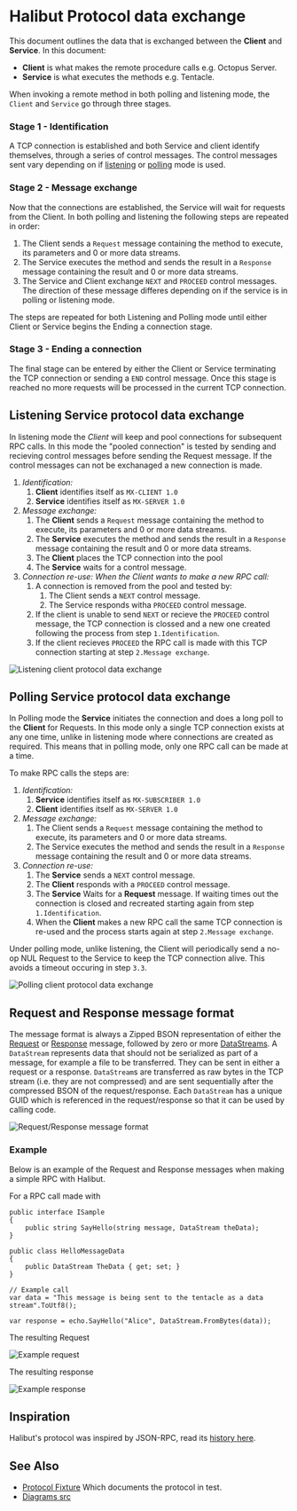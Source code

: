 # Halibut Protocol data exchange

This document outlines the data that is exchanged between the **Client** and **Service**. In this document:

 - **Client** is what makes the remote procedure calls e.g. Octopus Server.
 - **Service** is what executes the methods e.g. Tentacle. 


When invoking a remote method in both polling and listening mode, the `Client` and `Service` go through three stages.

 ### Stage 1 - Identification
 
  A TCP connection is established and both Service and client identify themselves, through a series of control messages. The control messages sent vary depending on if [listening](#listening-service-protocol-data-exchange) or [polling](#polling-service-protocol-data-exchange) mode is used.

### Stage 2 - Message exchange

Now that the connections are established, the Service will wait for requests from the Client. In both polling and listening the following steps are repeated in order:

1. The Client sends a `Request` message containing the method to execute, its parameters and 0 or more data streams.
2. The Service executes the method and sends the result in a `Response` message containing the result and 0 or more data streams.
3. The Service and Client exchange `NEXT` and `PROCEED` control messages. The direction of these message differes depending on if the service is in polling or listening mode.



The steps are repeated for both Listening and Polling mode until either Client or Service begins the Ending a connection stage.

### Stage 3 - Ending a connection

The final stage can be entered by either the Client or Service terminating the TCP connection or sending a `END` control message. Once this stage is reached no more requests will be processed in the current TCP connection.

## Listening Service protocol data exchange

In listening mode the *Client* will keep and pool connections for subsequent RPC calls. In this mode the "pooled connection" is tested by sending and recieving control messages before sending the Request message. If the control messages can not be exchanaged a new connection is made.

1. *Identification:*
    1. **Client** identifies itself as `MX-CLIENT 1.0`
    2. **Service** identifies itself as `MX-SERVER 1.0`
2. *Message exchange:*
    1. The **Client** sends a `Request` message containing the method to execute, its parameters and 0 or more data streams.
    2. The **Service** executes the method and sends the result in a `Response` message containing the result and 0 or more data streams.
    3. The **Client** places the TCP connection into the pool
    4. The **Service** waits for a control message.
3. *Connection re-use: When the Client wants to make a new RPC call:*
    1. A connection is removed from the pool and tested by:
        1. The Client sends a `NEXT` control message.
        2. The Service responds witha `PROCEED` control message.
    2. If the client is unable to send `NEXT` or recieve the `PROCEED` control message, the TCP connection is clossed and a new one created following the process from step `1.Identification`.
    3. If the client recieves `PROCEED` the RPC call is made with this TCP connection starting at step `2.Message exchange`.



![Listening client protocol data exchange](images/listeningprotocoldata.png)

## Polling Service protocol data exchange

In Polling mode the **Service** initiates the connection and does a long poll to the **Client** for Requests. In this mode only a single TCP connection exists at any one time, unlike in listening mode where connections are created as required. This means that in polling mode, only one RPC call can be made at a time.

To make RPC calls the steps are:

1. *Identification:*
    1. **Service** identifies itself as `MX-SUBSCRIBER 1.0`
    2. **Client** identifies itself as `MX-SERVER 1.0`
2. *Message exchange:*
    1. The Client sends a `Request` message containing the method to execute, its parameters and 0 or more data streams.
    2. The Service executes the method and sends the result in a `Response` message containing the result and 0 or more data streams.
3. *Connection re-use:*
    1. The **Service** sends a `NEXT` control message.
    2. The **Client** responds with a `PROCEED` control message.
    3. The **Service** Waits for a **Request** message. If waiting times out the connection is closed and recreated starting again from step `1.Identification`.
    4. When the **Client** makes a new RPC call the same TCP connection is re-used and the process starts again at step `2.Message exchange`.

Under polling mode, unlike listening, the Client will periodically send a no-op NUL Request to the Service to keep the TCP connection alive. This avoids a timeout occuring in step `3.3`.

![Polling client protocol data exchange](images/pollingprotocoldata.png)

## Request and Response message format

The message format is always a Zipped BSON representation of either the [Request](../source/Halibut/Transport/Protocol/RequestMessage.cs) or [Response](../source/Halibut/Transport/Protocol/ResponseMessage.cs) message, followed by zero or more [DataStreams](../source/Halibut/DataStream.cs). A `DataStream` represents data that should not be serialized as part of a message, for example a file to be transferred. They can be sent in either a request or a response. `DataStream`s are transferred as raw bytes in the TCP stream (i.e. they are not compressed) and are sent sequentially after the compressed BSON of the request/response. Each `DataStream` has a unique GUID which is referenced in the request/response so that it can be used by calling code.

![Request/Response message format](images/message-format.png)


### Example 

Below is an example of the Request and Response messages when making a simple RPC with Halibut.

For a RPC call made with
```
public interface ISample
{
    public string SayHello(string message, DataStream theData);
}

public class HelloMessageData
{
    public DataStream TheData { get; set; }
}

// Example call
var data = "This message is being sent to the tentacle as a data stream".ToUtf8();

var response = echo.SayHello("Alice", DataStream.FromBytes(data));
```

The resulting Request

![Example request](images/example-request.png)

The resulting response

![Example response](images/example-response.png)


## Inspiration

Halibut's protocol was inspired by JSON-RPC, read its [history here](https://www.codeproject.com/Articles/554692/Halibut-a-secure-communication-stack-for-NET-Mono).

## See Also

* [Protocol Fixture](../source/Halibut.Tests/ProtocolFixture.cs) Which documents the protocol in test.
* [Diagrams src](https://whimsical.com/halibut-protocol-S4zyHWADysGLbqcFxUQK3V)
